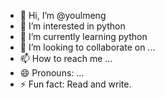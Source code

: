 - 👋 Hi, I’m @youlmeng
- 👀 I’m interested in python
- 🌱 I’m currently learning python
- 💞️ I’m looking to collaborate on ...
- 📫 How to reach me ...
- 😄 Pronouns: ...
- ⚡ Fun fact: Read and write.

<!---
youlmeng/youlmeng is a ✨ special ✨ repository because its `README.md` (this file) appears on your GitHub profile.
You can click the Preview link to take a look at your changes.
--->
